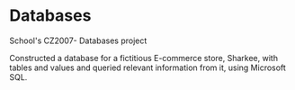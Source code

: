 # Databases

School's CZ2007- Databases project

Constructed a database for a fictitious E-commerce store, Sharkee, with tables and 
values and queried relevant information from it, using Microsoft SQL.

